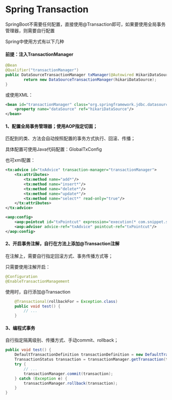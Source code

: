 # Spring Transaction

SpringBoot不需要任何配置，直接使用@Transaction即可，如果要使用全局事务管理器，则需要自行配置

Spring中使用方式有以下几种

#### 前提：注入TransactionManager

```java
@Bean
@Qualifier("transactionManager")
public DataSourceTransactionManager txManager(@Autowired HikariDataSource hikariDataSource){
        return new DataSourceTransactionManager(hikariDataSource);
}
```

或使用XML：

```xml
<bean id="transactionManager" class="org.springframework.jdbc.datasource.DataSourceTransactionManager">
    <property name="dataSource" ref="hikariDataSource"/>
</bean>
```

#### 1、配置全局事务管理器；使用AOP指定切面；

匹配到的类、方法会自动按照配置的事务方式执行、回滚、传播；

具体配置可使用Java代码配置：GlobalTxConfig

也可xml配置：
```xml
<tx:advice id="txAdvice" transaction-manager="transactionManager">
    <tx:attributes>
        <tx:method name="add*"/>
        <tx:method name="insert*"/>
        <tx:method name="delete*"/>
        <tx:method name="update*"/>
        <tx:method name="select*" read-only="true"/>
    </tx:attributes>
</tx:advice>

<aop:config>
    <aop:pointcut id="txPointcut" expression="execution(* com.snippet.springtransaction.service.*(..))"/>
    <aop:advisor advice-ref="txAdvice" pointcut-ref="txPointcut"/>
</aop:config>
```

#### 2、开启事务注解，自行在方法上添加@Transaction注解

在注解上，需要自行指定回滚方式、事务传播方式等；

只需要使用注解开启：

```java
@Configuration
@EnableTransactionManagement
```
使用时，自行添加@Transaction
```java
    @Transactional(rollbackFor = Exception.class)
    public void test() {
        // ...
    }
```

#### 3、编程式事务

自行指定隔离级别、传播方式、手动commit、rollback；

```java
public void test() {
    DefaultTransactionDefinition transactionDefinition = new DefaultTransactionDefinition();
    TransactionStatus transaction = transactionManager.getTransaction(transactionDefinition);
    try {
        // ...
        transactionManager.commit(transaction);
    } catch (Exception e) {
        transactionManager.rollback(transaction);
    }
}
```
